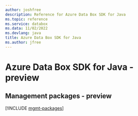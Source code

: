 ```yaml
---
author: joshfree
description: Reference for Azure Data Box SDK for Java
ms.topic: reference
ms.service: databox
ms.data: 11/02/2022
ms.devlang: java
title: Azure Data Box SDK for Java
ms.author: jfree
---
```

# Azure Data Box SDK for Java - preview

## Management packages - preview
[!INCLUDE [mgmt-packages](data-box-mgmt-index.md)]